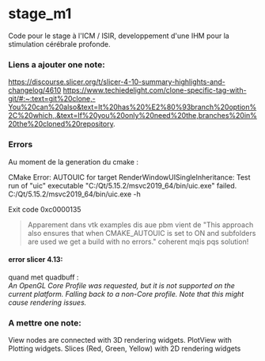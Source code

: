 # stage_m1
Code pour le stage à l'ICM / ISIR, developpement d'une IHM pour la stimulation cérébrale profonde.

### Liens a ajouter one note:  
https://discourse.slicer.org/t/slicer-4-10-summary-highlights-and-changelog/4610
https://www.techiedelight.com/clone-specific-tag-with-git/#:~:text=git%20clone,-You%20can%20also&text=It%20has%20%E2%80%93branch%20option%2C%20which,.&text=If%20you%20only%20need%20the,branches%20in%20the%20cloned%20repository.


### Errors
Au moment de la generation du cmake :  

CMake Error: AUTOUIC for target RenderWindowUISingleInheritance: Test run of "uic" executable "C:/Qt/5.15.2/msvc2019_64/bin/uic.exe" failed.
C:/Qt/5.15.2/msvc2019_64/bin/uic.exe -h  

Exit code 0xc0000135  

> Apparement dans vtk examples dis aue pbm vient de "This approach also ensures that when CMAKE_AUTOUIC is set to ON and subfolders are used we get a build with no errors." coherent mqis pqs solution!

#### error slicer 4.13:
quand met quadbuff :  
*An OpenGL Core Profile was requested, but it is not supported on the current platform. Falling back to a non-Core profile. Note that this might cause rendering issues.*


### A mettre one note:  
View nodes are connected with 3D rendering widgets. PlotView with Plotting widgets. Slices (Red, Green, Yellow) with 2D rendering widgets
